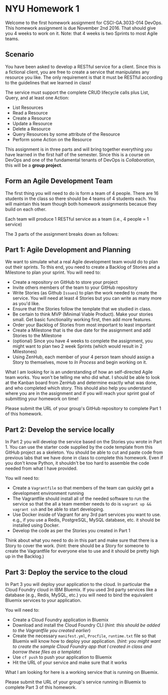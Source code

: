 # NYU Homework 1
Welcome to the first homework assignment for CSCI-GA.3033-014 DevOps. This homework assignment is due November 2nd 2016. That should give you 4 weeks to work on it. Note: that 4 weeks is two Sprints to most Agile teams.

## Scenario

You have been asked to develop a RESTful service for a client. Since this is a fictional client, you are free to create a service that manipulates any resource you like. The only requirement is that it must be RESTful according to the guidelines that we learned in class!

The service must support the complete CRUD lifecycle calls plus List, Query, and at least one Action:
- List Resources
- Read a Resource
- Create a Resource
- Update a Resource
- Delete a Resource
- Query Resources by some attribute of the Resource
- Perform some Action on the Resource

This assignment is in three parts and will bring together everything you have learned in the first half of the semester. Since this is a course on DevOps and one of the fundamental tenants of DevOps is _Collaboration_, this will be a **group project**.

## Form an Agile Development Team
The first thing you will need to do is form a team of 4 people. There are 16 students in the class so there should be 4 teams of 4 students each. You will maintain this team though both homework assignments becasue they build on each other.

Each team will produce 1 RESTful service as a team (i.e., 4 people = 1 service)

The 3 parts of the assignment breaks down as follows:

## Part 1: Agile Development and Planning
We want to simulate what a real Agile development team would do to plan out their sprints. To this end, you need to create a Backlog of Stories and a Milestone to plan your sprint. You will need to:

- Create a repository on GitHub to store your project
- Invite others members of the team to your GitHub repository
- Write Stories (as Github `Issues`) to plan the work needed to create the service. You will need at least 4 Stories but you can write as many more as you'd like.
- Ensure that the Stories follow the template that we studied in class.
- Be certain to think MVP (Minimal Viable Product). Make your stories small. Get basic functionality working first, then add more features.
- Order your Backlog of Stories from most important to least important
- Create a Milestone that is the due date for the assignment and add Stories to the Milestone
- (optional) Since you have 4 weeks to complete the assignment, you might want to plan two 2 week Sprints (which would result in 2 Milestones)
- Using ZenHub, each member of your 4 person team should assign a Story to themselves, move to _In Process_ and begin working on it.

What I am looking for is an understanding of how an self-directed Agile team works. You won't be telling me who did what. I should be able to look at the Kanban board from ZenHub and determine exactly what was done, and who completed which story. This should also help you understand where you are in the assignment and if you will reach your sprint goal of submitting your homework on time!

Please submit the URL of your group's GitHub repository to complete Part 1 of this homework.

## Part 2: Develop the service locally
In Part 2 you will develop the service based on the Stories you wrote in Part 1. You can use the starter code supplied by the code template from this GitHub project as a skeleton. You should be able to cut and paste code from previous labs that we have done in class to complete this homework. Even if you don't know Python, it shouldn't be too hard to assemble the code needed from what I have provided.

You will need to:
- Create a `Vagrantfile` so that members of the team can quickly get a development environment running
- The Vagrantfile should install all of the needed software to run the service so that the all a team member needs to do is `vagrant up && vagrant ssh` and be able to start developing.
- Use Docker inside of Vagrant for any 3rd part services you want to use. e.g., if you use a Redis, PostgreSQL, MySQL database, etc. it should be installed using Docker.
- Develop the code as per the Stories you created in Part 1

Think about what you need to do in this part and make sure that there is a Story to cover the work. (hint: there should be a Story for someone to create the Vagrantfile for everyone else to use and it should be pretty high up in the Backlog.)

## Part 3: Deploy the service to the cloud
In Part 3 you will deploy your application to the cloud. In particular the Cloud Foundry cloud in IBM Bluemix. If you used 3rd party services like a database (e.g., Redis, MySQL, etc.) you will need to bind the equivalent Bluemix services to your application.

You will need to:
- Create a Cloud Foundry application in Bluemix
- Download and install the Cloud Foundry CLI (_hint: this should be added to the Vagrantfile you created earlier_)
- Create the necessary `manifest.yml`, `Procfile`, `runtime.txt` file so that Bluemix will know how to deploy your application. (_hint: you might want to create the sample Cloud Foundry app that I created in class and borrow these files as a template_)
- Use `cf push` to push your application to Bluemix
- Hit the URL of your service and make sure that it works

What I am looking for here is a working service that is running on Bluemix.

Please submit the URL of your group's service running in Bluemix to complete Part 3 of this homework.
